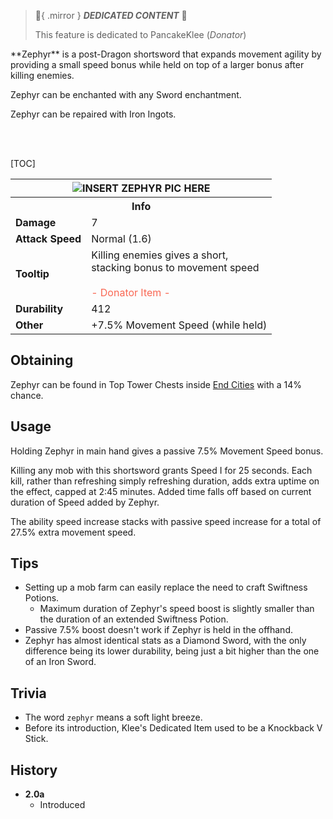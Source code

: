 > :tada:{ .mirror } ***DEDICATED CONTENT*** :tada:
>
> This feature is dedicated to PancakeKlee (*Donator*)

<div class="result kohara-infobox-grid" markdown>
<div markdown class="kohara-infobox-text">
**Zephyr** is a post-Dragon shortsword that expands movement agility by providing a small speed bonus while held on top of a larger bonus after killing enemies.

<i class="icon-minecraft icon-minecraft-enchanted-book"></i> Zephyr can be enchanted with any Sword enchantment.

<i class="icon-minecraft icon-minecraft-anvil"></i> Zephyr can be repaired with <i class="icon-minecraft icon-minecraft-iron-ingot"></i>Iron Ingots.

<br><br>

[TOC]

</div>
<div class="kohara-infobox-table">
  <table id="kohara-infobox--item">
	<tr>
		<th colspan="2" class="kohara-infobox--top-image"><img src="../../assets/items/zephyr.png" alt="INSERT ZEPHYR PIC HERE"></th>
	</tr>
	<tr>
		<th colspan="2">Info</th>
	</tr>
	<tr>
		<td><b>Damage</b></td>
		<td>7</td>
	</tr>
	<tr>
		<td><b>Attack Speed</b></td>
		<td>Normal (1.6)</td>
	</tr>
	<tr>
		<td><b>Tooltip</b></td>
		<td>
			Killing enemies gives a short,
			<br>
			stacking bonus to movement speed
			<br><br>
			<span style="color: #F96854;">- Donator Item -</span>
		</td>
	</tr>
	<tr>
		<td><b>Durability</b></td>
		<td>412</td>
	</tr>
    <tr>
		<td><b>Other</b></td>
		<td>+7.5% Movement Speed (while held)</td>
	</tr>
</table>
</div>
</div>

## Obtaining
Zephyr can be found in Top Tower Chests inside [End Cities](../structures/end_city.md) with a 14% chance.

## Usage
Holding Zephyr in main hand gives a passive 7.5% Movement Speed bonus.

Killing any mob with this shortsword grants Speed I for 25 seconds. Each kill, rather than refreshing simply refreshing duration, adds extra uptime on the effect, capped at 2:45 minutes. Added time falls off based on current duration of Speed added by Zephyr.

The ability speed increase stacks with passive speed increase for a total of 27.5% extra movement speed.

## Tips
- Setting up a mob farm can easily replace the need to craft Swiftness Potions.
	- Maximum duration of Zephyr's speed boost is slightly smaller than the duration of an extended Swiftness Potion.
- Passive 7.5% boost doesn't work if Zephyr is held in the offhand.
- Zephyr has almost identical stats as a Diamond Sword, with the only difference being its lower durability, being just a bit higher than the one of an Iron Sword.

## Trivia
- The word `zephyr` means a soft light breeze.
- Before its introduction, Klee's Dedicated Item used to be a Knockback V Stick.

## History
- **2.0a**
	- Introduced
